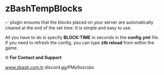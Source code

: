 # zBashTempBlocks
✅ plugin ensures that the blocks placed on your server are automatically cleared at the end of the set time. It is simple and easy to use.

All you have to do is specify **BLOCK:TIME** in seconds in the **config.yml** file. If you need to refresh the config, you can type **ztb reload** from within the game.

🌐 **For Contact and Support**

www.zbash.com.tr
discord.gg/PMy9szcsbx
